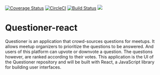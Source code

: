 [![Coverage Status](https://coveralls.io/repos/github/BukkyOmo/Questioner-react/badge.svg?branch=develop)](https://coveralls.io/github/BukkyOmo/Questioner-react?branch=develop)
[![CircleCI](https://circleci.com/gh/BukkyOmo/Questioner-react.svg?style=svg)](https://circleci.com/gh/BukkyOmo/Questioner-react)
[![Build Status](https://travis-ci.org/BukkyOmo/Questioner-react.svg?branch=develop)](https://travis-ci.org/BukkyOmo/Questioner-react)
<a href="https://codeclimate.com/github/BukkyOmo/Questioner-react/maintainability"><img src="https://api.codeclimate.com/v1/badges/0e3e0b920d64a4d7a590/maintainability" /></a>

# Questioner-react
Questioner is an application that crowd-sources questions for meetups. It allows meetup organizers to prioritize the questions to be answered. And users of this platform can upvote or downvote a question. The questions however, are ranked according to their votes. This application is the UI of the Questioner repository and will be built with React, a JavaScript library for building user interfaces.

